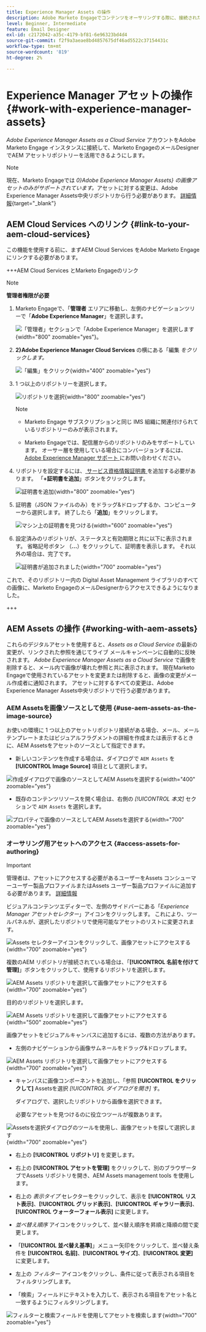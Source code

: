 ```yaml
---
title: Experience Manager Assets の操作
description: Adobe Marketo Engageでコンテンツをオーサリングする際に、接続されたAEM Assets リポジトリの画像アセットを使用する方法について説明します。
level: Beginner, Intermediate
feature: Email Designer
exl-id: c2172042-a35c-4179-bf81-6e96323bd4d4
source-git-commit: f2f9a3aeae8bd4857675df46ad5522c37154431c
workflow-type: tm+mt
source-wordcount: '819'
ht-degree: 2%

---
```


# Experience Manager アセットの操作 {#work-with-experience-manager-assets}

_Adobe Experience Manager Assets as a Cloud Service_ アカウントをAdobe Marketo Engage インスタンスに接続して、Marketo EngageのメールDesignerでAEM アセットリポジトリーを活用できるようにします。

>[!NOTE]
>
>現在、Marketo Engageでは _0&rbrace;Adobe Experience Manager Assets&rbrace; の画像アセットのみがサポートされています。_&#x200B;アセットに対する変更は、Adobe Experience Manager Assets中央リポジトリから行う必要があります。 [詳細情報](https://experienceleague.adobe.com/ja/docs/experience-manager-cloud-service/content/assets/manage/manage-digital-assets){target="_blank"}

## AEM Cloud Services へのリンク {#link-to-your-aem-cloud-services}

この機能を使用する前に、まずAEM Cloud Services をAdobe Marketo Engageにリンクする必要があります。

+++AEM Cloud Services とMarketo Engageのリンク

>[!NOTE]
>
>**管理者権限が必要**

1. Marketo Engageで、「**管理者** エリアに移動し、左側のナビゲーションツリーで「**Adobe Experience Manager**」を選択します。

   ![ 「管理者」セクションで「Adobe Experience Manager」を選択します ](assets/access-the-ai-assistant-content-accelerator-1.png){width="800" zoomable="yes"}。

1. **2&rbrace;Adobe Experience Manager Cloud Services** の横にある「編集 _をクリックします。_

   ![ 「編集」をクリック ](assets/access-the-ai-assistant-content-accelerator-2.png){width="400" zoomable="yes"}

1. 1 つ以上のリポジトリーを選択します。

   ![ リポジトリを選択 ](assets/access-the-ai-assistant-content-accelerator-3.png){width="800" zoomable="yes"}

   >[!NOTE]
   >
   >* Marketo Engage サブスクリプションと同じ IMS 組織に関連付けられているリポジトリーのみが表示されます。
   >
   >* Marketo Engageでは、配信層からのリポジトリのみをサポートしています。 オーサー層を使用している場合にコンバージョンするには、[Adobe Experience Manager サポート ](https://experienceleague.adobe.com/ja/docs/experience-manager-cloud-manager/content/overview/help-resources) にお問い合わせください。

1. リポジトリを設定するには、[ サービス資格情報証明書 ](https://experienceleague.adobe.com/ja/docs/experience-manager-learn/getting-started-with-aem-headless/authentication/service-credentials) を追加する必要があります。 「**+証明書を追加**」ボタンをクリックします。

   ![ 証明書を追加 ](assets/access-the-ai-assistant-content-accelerator-4.png){width="800" zoomable="yes"}

1. 証明書（JSON ファイルのみ）をドラッグ&amp;ドロップするか、コンピューターから選択します。 終了したら「**追加**」をクリックします。

   ![ マシン上の証明書を見つける ](assets/access-the-ai-assistant-content-accelerator-5.png){width="600" zoomable="yes"}

1. 設定済みのリポジトリが、ステータスと有効期限と共に以下に表示されます。 省略記号ボタン （**...**）をクリックして、証明書を表示します。 それ以外の場合は、完了です。

   ![ 証明書が追加されました ](assets/access-the-ai-assistant-content-accelerator-6.png){width="700" zoomable="yes"}

これで、そのリポジトリー内の Digital Asset Management ライブラリのすべての画像に、Marketo EngageのメールDesignerからアクセスできるようになりました。

+++

## AEM Assets の操作 {#working-with-aem-assets}

これらのデジタルアセットを使用すると、_Assets as a Cloud Service_ の最新の変更が、リンクされた参照を通じてライブ メールキャンペーンに自動的に反映されます。 _Adobe Experience Manager Assets as a Cloud Service_ で画像を削除すると、メール内で画像が壊れた参照と共に表示されます。 現在Marketo Engageで使用されているアセットを変更または削除すると、画像の変更がメール作成者に通知されます。 アセットに対するすべての変更は、Adobe Experience Manager Assets中央リポジトリで行う必要があります。

### AEM Assetsを画像ソースとして使用 {#use-aem-assets-as-the-image-source}

お使いの環境に 1 つ以上のアセットリポジトリ接続がある場合、メール、メールテンプレートまたはビジュアルフラグメントの詳細を作成または表示するときに、AEM Assetsをアセットのソースとして指定できます。

* 新しいコンテンツを作成する場合は、ダイアログで `AEM Assets` を **[!UICONTROL Image Source]** 項目として選択します。

![ 作成ダイアログで画像のソースとしてAEM Assetsを選択する ](assets/work-with-experience-manager-assets-1.png){width="400" zoomable="yes"}

* 既存のコンテンツリソースを開く場合は、右側の _[!UICONTROL 本文]_ セクションで `AEM Assets` を選択します。

![ プロパティで画像のソースとしてAEM Assetsを選択する ](assets/work-with-experience-manager-assets-2.png){width="700" zoomable="yes"}

### オーサリング用アセットへのアクセス {#access-assets-for-authoring}

>[!IMPORTANT]
>
>管理者は、アセットにアクセスする必要があるユーザーをAssets コンシューマーユーザー製品プロファイルまたはAssets ユーザー製品プロファイルに追加する必要があります。 [詳細情報](https://experienceleague.adobe.com/ja/docs/experience-manager-cloud-service/content/security/ims-support#managing-products-and-user-access-in-admin-console)

ビジュアルコンテンツエディターで、左側のサイドバーにある「_Experience Manager アセットセレクター_」アイコンをクリックします。 これにより、ツールパネルが、選択したリポジトリで使用可能なアセットのリストに変更されます。

![Assets セレクターアイコンをクリックして、画像アセットにアクセスする ](assets/work-with-experience-manager-assets-3.png){width="700" zoomable="yes"}

複数のAEM リポジトリが接続されている場合は、「**[!UICONTROL 名前を付けて管理]**」ボタンをクリックして、使用するリポジトリを選択します。

![AEM Assets リポジトリを選択して画像アセットにアクセスする ](assets/work-with-experience-manager-assets-4.png){width="700" zoomable="yes"}

目的のリポジトリを選択します。

![AEM Assets リポジトリを選択して画像アセットにアクセスする ](assets/work-with-experience-manager-assets-5.png){width="500" zoomable="yes"}

画像アセットをビジュアルキャンバスに追加するには、複数の方法があります。

* 左側のナビゲーションから画像サムネールをドラッグ&amp;ドロップします。

![AEM Assets リポジトリを選択して画像アセットにアクセスする ](assets/work-with-experience-manager-assets-6.png){width="700" zoomable="yes"}

* キャンバスに画像コンポーネントを追加し、「参照 **[!UICONTROL をクリックして]** Assetsを選択 _[!UICONTROL ダイアログを開き]_ す。

  ダイアログで、選択したリポジトリから画像を選択できます。

  必要なアセットを見つけるのに役立つツールが複数あります。

![Assetsを選択ダイアログのツールを使用し、画像アセットを探して選択します ](assets/work-with-experience-manager-assets-7.png){width="700" zoomable="yes"}

* 右上の **[!UICONTROL リポジトリ]** を変更します。

* 右上の **[!UICONTROL アセットを管理]** をクリックして、別のブラウザータブでAssets リポジトリを開き、AEM Assets management tools を使用します。

* 右上の _表示タイプ_ セレクターをクリックして、表示を **[!UICONTROL リスト表示]**、**[!UICONTROL グリッド表示]**、**[!UICONTROL ギャラリー表示]**、**[!UICONTROL ウォーターフォール表示]** に変更します。

* _並べ替え順序_ アイコンをクリックして、並べ替え順序を昇順と降順の間で変更します。

* 「**[!UICONTROL 並べ替え基準]**」メニュー矢印をクリックして、並べ替え条件を **[!UICONTROL 名前]**、**[!UICONTROL サイズ]**、**[!UICONTROL 変更]** に変更します。

* 左上の _フィルター_ アイコンをクリックし、条件に従って表示される項目をフィルタリングします。

* 「検索」フィールドにテキストを入力して、表示される項目をアセット名と一致するようにフィルタリングします。

![ フィルターと検索フィールドを使用してアセットを検索します ](assets/work-with-experience-manager-assets-8.png){width="700" zoomable="yes"}
